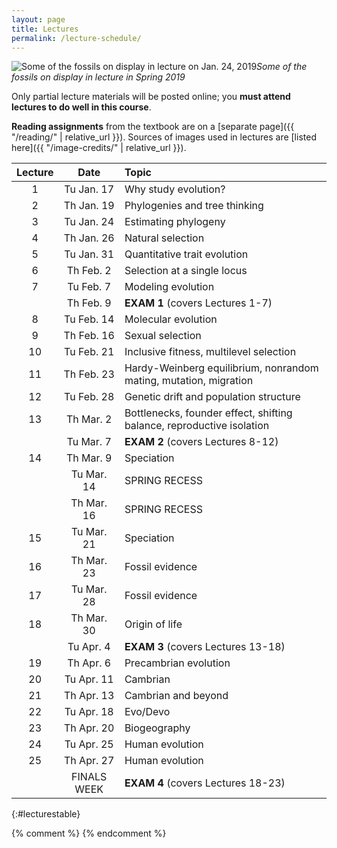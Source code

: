 ```yaml
---
layout: page
title: Lectures
permalink: /lecture-schedule/
---
```

![Some of the fossils on display in lecture on Jan. 24, 2019](../assets/img/fossil-banner.png)_Some of the fossils on display in lecture in Spring 2019_

Only partial lecture materials will be posted online; you **must attend lectures to do well in this course**.

**Reading assignments** from the textbook are on a [separate page]({{ "/reading/" | relative_url }}).
Sources of images used in lectures are [listed here]({{ "/image-credits/" | relative_url }}).

Lecture |      Date     |                           Topic                                       
:-----: | :-----------: | :-------------------------------------------------------------------- 
1       | Tu Jan. 17    | Why study evolution?
2       | Th Jan. 19    | Phylogenies and tree thinking
3       | Tu Jan. 24    | Estimating phylogeny
4       | Th Jan. 26    | Natural selection                                                     
5       | Tu Jan. 31    | Quantitative trait evolution
6       | Th Feb.  2    | Selection at a single locus                                          
7       | Tu Feb.  7    | Modeling evolution                                           
        | Th Feb.  9    | **EXAM 1**  (covers Lectures 1-7)                                     
8       | Tu Feb. 14    | Molecular evolution
9       | Th Feb. 16    | Sexual selection                                        
10      | Tu Feb. 21    | Inclusive fitness, multilevel selection   
11      | Th Feb. 23    | Hardy-Weinberg equilibrium, nonrandom mating, mutation, migration     
12      | Tu Feb. 28    | Genetic drift and population structure                                                                                                      
13      | Th Mar.  2    | Bottlenecks, founder effect, shifting balance, reproductive isolation                                                                      
        | Tu Mar.  7    | **EXAM 2** (covers Lectures 8-12)                                     
14      | Th Mar.  9    | Speciation                                                            
        | Tu Mar. 14    | SPRING RECESS                                                         
        | Th Mar. 16    | SPRING RECESS                                                         
15      | Tu Mar. 21    | Speciation                                                            
16      | Th Mar. 23    | Fossil evidence                                                       
17      | Tu Mar. 28    | Fossil evidence                                                       
18      | Th Mar. 30    | Origin of life                                                        
        | Tu Apr.  4    | **EXAM 3** (covers Lectures 13-18)                                    
19      | Th Apr.  6    | Precambrian evolution                                                 
20      | Tu Apr. 11    | Cambrian                                                              
21      | Th Apr. 13    | Cambrian and beyond                                                   
22      | Tu Apr. 18    | Evo/Devo                                                              
23      | Th Apr. 20    | Biogeography                                                          
24      | Tu Apr. 25    | Human evolution                                                       
25      | Th Apr. 27    | Human evolution                                                       
        | FINALS WEEK   | **EXAM 4** (covers Lectures 18-23)                                    
{:#lecturestable}

{% comment %}
{% endcomment %}

